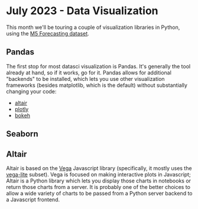 # July 2023 - Data Visualization

This month we'll be touring a couple of visualization libraries in Python,
  using the [M5 Forecasting dataset](https://www.kaggle.com/competitions/m5-forecasting-accuracy/data).

## Pandas

The first stop for most datasci visualization is Pandas. It's generally the tool already at hand,
  so if it works, go for it.
Pandas allows for additional "backends" to be installed, which lets you use other visualization frameworks
  (besides matplotlib, which is the default) without substantially changing your code:
   - [altair](https://github.com/altair-viz/altair_pandas)
   - [plotly](https://plotly.com/python/pandas-backend/)
   - [bokeh](https://github.com/PatrikHlobil/Pandas-Bokeh)

## Seaborn 

## Altair

Altair is based on the [Vega](https://vega.github.io/vega/) Javascript library (specifically, it mostly uses the [vega-lite](https://vega.github.io/vega-lite/) subset).
  Vega is focused on making interactive plots in Javascript; Altair is a Python library which lets you display those charts in notebooks or return those charts from a server.
  It is probably one of the better choices to allow a wide variety of charts to be passed from a Python server backend to a Javascript frontend.
